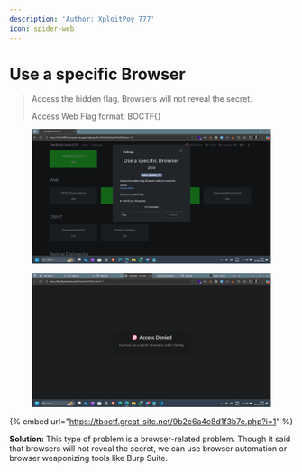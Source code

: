 ```yaml
---
description: 'Author: XploitPoy_777'
icon: spider-web
---
```


# Use a specific Browser

> Access the hidden flag. Browsers will not reveal the secret.&#x20;
>
> Access Web Flag format: BOCTF{}

<figure><img src="../../.gitbook/assets/Screenshot (447).png" alt=""><figcaption></figcaption></figure>

<figure><img src="../../.gitbook/assets/Screenshot (452).png" alt=""><figcaption></figcaption></figure>

{% embed url="https://tboctf.great-site.net/9b2e6a4c8d1f3b7e.php?i=1" %}





**Solution:** This type of problem is a browser-related problem. Though it said that browsers will not reveal the secret, we can use browser automation or browser weaponizing tools like Burp Suite.



